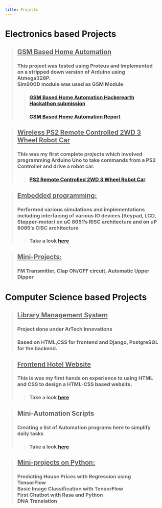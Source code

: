 ```yaml
---
title: Projects
---
```


# Electronics based Projects
> ## <u>GSM Based Home Automation</u>
> ### This project was tested using Proteus and Implemented on a stripped down version of Arduino using Atmega328P. <br> Sim900D module was used as GSM Module <br>
>> ### [GSM Based Home Automation Hackerearth Hackathon submission](/projects/gha/GHA_HackerEarth)
>> ### [GSM Based Home Automation Report](/projects/gha/GHA_report)

> ## <u>Wireless PS2 Remote Controlled 2WD 3 Wheel Robot Car</u>
> ### This was my first complete projects which involved programming Arduino Uno to take commands from a PS2 Controller and drive a robot car.
>> ### [PS2 Remote Controlled 2WD 3 Wheel Robot Car](/projects/uno_ps2_wireless_robotcar)

> ## <u>Embedded programming:</u>
> ### Performed various  simulations  and  implementations  including  interfacing  of  various  IO  devices (Keypad, LCD, Stepper-motor) on uC 8051’s RISC architecture and on uP 8085’s CISC architecture
>> ### Take a look [here](https://github.com/adivardhan1000/uC-8051-programs)

> ## <u>Mini-Projects:</u>
> ### FM Transmitter, Clap ON/OFF circuit, Automatic Upper Dipper

# Computer Science based Projects</u>
> ## <u>Library Management System</u>
> ### Project done under ArTech Innovations
> ### Based on HTML,CSS for frontend and Django, PostgreSQL for the backend.

> ## <u>Frontend Hotel Website</u>
> ### This is was my first hands on experience to using HTML and CSS to design a HTML-CSS based website. 
>> ### Take a look [here](/projects/abchotels/)

> ## Mini-Automation Scripts
> ### Creating a list of Automation programs here to simplify daily tasks
>> ### Take a look [here](https://github.com/adivardhan1000/python-gui-contron-pynput-puautogui)

> ## <u>Mini-projects on Python:</u>
> ### Predicting House Prices with Regression using TensorFlow <br> Basic Image Classification with TensorFlow <br> First Chatbot with Rasa and Python <br> DNA Translation